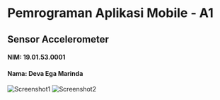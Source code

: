 # Pemrograman Aplikasi Mobile - A1
<h2>Sensor Accelerometer</h2>
<h4>NIM: 19.01.53.0001</h4>
<h4>Nama: Deva Ega Marinda</h4>

![Screenshot1](https://user-images.githubusercontent.com/68586731/146379030-1adee700-d2ff-481c-b0cc-502d409b8a4f.jpeg)
![Screenshot2](https://user-images.githubusercontent.com/68586731/146379027-cc165b37-974e-4e0c-baea-35baab834f52.jpeg)

